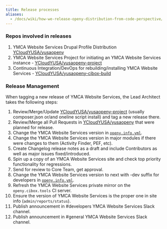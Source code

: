 ```yaml
---
title: Release processes
aliases:
  - /docs/wiki/how-we-release-openy-distribution-from-code-perspective/
---
```


### Repos involved in releases

1. YMCA Website Services Drupal Profile Distribution [YCloudYUSA/yusaopeny](https://github.com/YCloudYUSA/yusaopeny)
1. YMCA Website Services Project for initiating an YMCA Website Services instance - [YCloudYUSA/yusaopeny-project](https://github.com/YCloudYUSA/yusaopeny-project)
1. Continuous Integration/DevOps for rebuilding/installing YMCA Website Services - [YCloudYUSA/yusaopeny-cibox-build](https://github.com/YCloudYUSA/yusaopeny-cibox-build)

### Release Management

When tagging a new release of YMCA Website Services, the Lead Architect takes the following steps:

1. Review/Merge/Update [YCloudYUSA/yusaopeny-project](https://github.com/YCloudYUSA/yusaopeny-project) (usually composer.json or/and oneline script install) and tag a new release there.
1. Review/Merge all Pull Requests in [YCloudYUSA/yusaopeny](https://github.com/YCloudYUSA/yusaopeny) that were planned for release.
1. Change the YMCA Website Services version in [`openy.info.yml`](https://github.com/YCloudYUSA/yusaopeny/blob/9.x-2.x/openy.info.yml#L5).
1. Change the YMCA Website Services version in major modules if there were changes to them (Activity Finder, PEF, etc).
1. Create Changelog release notes as a draft and include Contributors as well as major issues fixed/introduced.
1. Spin up a copy of an YMCA Website Services site and check top priority functionality for regressions.
1. Send for review to Core Team, get approval.
1. Change the YMCA Website Services version to next with -dev suffix for developers in [`openy.info.yml`](https://github.com/YCloudYUSA/yusaopeny/blob/main/openy.info.yml#L5).
1. Refresh the YMCA Website Services private mirror on the `openy.cibox.tools` CI server.
1. Ensure the version of YMCA Website Services is the proper one in site info (`admin/reports/status`).
1. Publish announcement in #developers YMCA Website Services Slack channel.
1. Publish announcement in #general YMCA Website Services Slack channel.
